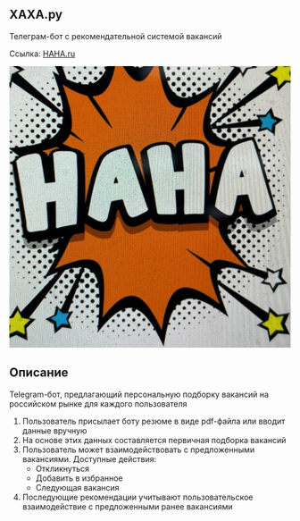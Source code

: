 ## ХАХА.ру

Телеграм-бот с рекомендательной системой вакансий

Ссылка: [HAHA.ru](https://t.me/haha_project_bot)




![Bot screenshot](./data/photo_2024-03-29_20-17-58.jpg)

## Описание
Telegram-бот, предлагающий персональную подборку вакансий на российском рынке для каждого пользователя
 1. Пользователь присылает боту резюме в виде pdf-файла или вводит данные вручную
 2. На основе этих данных составляется первичная подборка вакансий
 3. Пользователь может взаимодействовать с предложенными вакансиями. Доступные действия:
    * Откликнуться
    * Добавить в избранное
    * Следующая вакансия
 4. Последующие рекомендации учитывают пользовательское взаимодействие с предложенными ранее вакансиями


